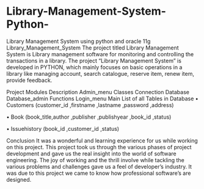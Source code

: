 # Library-Management-System-Python-
Library Management System using python and oracle 11g
Library_Management_System
The project titled Library Management System is Library management software for monitoring and controlling the transactions in a library. The project “Library Management System” is developed in PYTHON, which mainly focuses on basic operations in a library like managing account, search catalogue, reserve item, renew item, provide feedback.

Project Modules Description
Admin_menu
Classes
Connection
Database
Database_admin
Functions
Login_menu
Main
List of all Tables in Database
•	Customers (customer_id ,firstname ,lastname ,password ,address)

•	Book (book_title,author ,publisher ,publishyear ,book_id ,status)

•	Issuehistory (book_id ,customer_id ,status)

Conclusion
It was a wonderful and learning experience for us while working on this project. This project took us through the various phases of project development and gave us the real insight into the world of software engineering. The joy of working and the thrill involve while tackling the various problems and challenges gave us a feel of developer’s industry. It was due to this project we came to know how professional software’s are designed.
